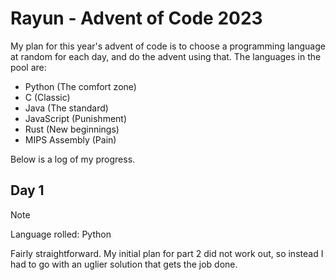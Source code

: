# Rayun - Advent of Code 2023

My plan for this year's advent of code is to choose a programming language at random for each day, and do the advent using that.
The languages in the pool are:

- Python (The comfort zone)
- C (Classic)
- Java (The standard)
- JavaScript (Punishment)
- Rust (New beginnings)
- MIPS Assembly (Pain)

Below is a log of my progress.

## Day 1
> [!NOTE]
> Language rolled: Python

Fairly straightforward. My initial plan for part 2 did not work out, so instead I had to go with an uglier solution that gets the job done.
